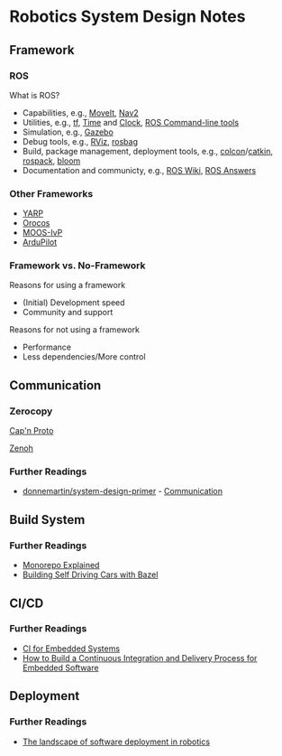 # Robotics System Design Notes

## Framework

### ROS

What is ROS?
* Capabilities, e.g., [MoveIt](https://moveit.picknik.ai/main/index.html), [Nav2](https://navigation.ros.org/)
* Utilities, e.g., [tf](https://wiki.ros.org/tf), [Time](https://wiki.ros.org/roscpp/Overview/Time) and [Clock](https://wiki.ros.org/Clock), [ROS Command-line tools](https://wiki.ros.org/ROS/CommandLineTools)
* Simulation, e.g., [Gazebo](https://gazebosim.org/)
* Debug tools, e.g., [RViz](https://wiki.ros.org/rviz), [rosbag](https://wiki.ros.org/rosbag)
* Build, package management, deployment tools, e.g., [colcon](https://colcon.readthedocs.io/en/released/)/[catkin](https://wiki.ros.org/catkin), [rospack](https://wiki.ros.org/rospack), [bloom](http://bloom.readthedocs.org/)
* Documentation and communicty, e.g., [ROS Wiki](https://wiki.ros.org/Documentation), [ROS Answers](https://answers.ros.org/)

### Other Frameworks

* [YARP](https://www.yarp.it/)
* [Orocos](https://docs.orocos.org/)
* [MOOS-IvP](https://oceanai.mit.edu/moos-ivp/pmwiki/pmwiki.php)
* [ArduPilot](https://ardupilot.org/)

### Framework vs. No-Framework

Reasons for using a framework

* (Initial) Development speed
* Community and support

Reasons for not using a framework

* Performance
* Less dependencies/More control


## Communication

<!--
Transport

Serialization

Abstraction

### Examples

* XMLRPC
* DDS
-->

### Zerocopy

[Cap'n Proto](https://capnproto.org/)

[Zenoh](https://zenoh.io/)

### Further Readings

* [donnemartin/system-design-primer](https://github.com/donnemartin/system-design-primer) - [Communication](https://github.com/donnemartin/system-design-primer/blob/master/README.md#communication)

## Build System

### Further Readings

* [Monorepo Explained](https://monorepo.tools/)
* [Building Self Driving Cars with Bazel](https://youtu.be/fjfFe98LTm8)

## CI/CD

### Further Readings

* [CI for Embedded Systems](https://jamesmunns.com/blog/hardware-ci-overview/)
* [How to Build a Continuous Integration and Delivery Process for Embedded Software](https://medium.com/jumperiot/how-to-build-a-continuous-integration-and-delivery-flow-for-embedded-software-b0b5bf220a2)

## Deployment

### Further Readings

* [The landscape of software deployment in robotics](https://web.archive.org/web/20230330175041/https://www.airbotics.io/blog/software-deployment-landscape)

<!-- 
# Capabilities

## Localization

## Motion Planning

## Control

### Determinism
-->

